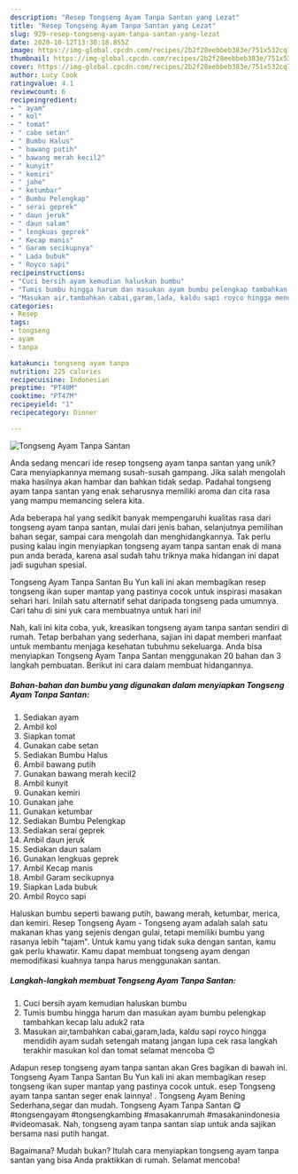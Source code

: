 ```yaml
---
description: "Resep Tongseng Ayam Tanpa Santan yang Lezat"
title: "Resep Tongseng Ayam Tanpa Santan yang Lezat"
slug: 929-resep-tongseng-ayam-tanpa-santan-yang-lezat
date: 2020-10-12T13:30:18.855Z
image: https://img-global.cpcdn.com/recipes/2b2f28eebbeb383e/751x532cq70/tongseng-ayam-tanpa-santan-foto-resep-utama.jpg
thumbnail: https://img-global.cpcdn.com/recipes/2b2f28eebbeb383e/751x532cq70/tongseng-ayam-tanpa-santan-foto-resep-utama.jpg
cover: https://img-global.cpcdn.com/recipes/2b2f28eebbeb383e/751x532cq70/tongseng-ayam-tanpa-santan-foto-resep-utama.jpg
author: Lucy Cook
ratingvalue: 4.1
reviewcount: 6
recipeingredient:
- " ayam"
- " kol"
- " tomat"
- " cabe setan"
- " Bumbu Halus"
- " bawang putih"
- " bawang merah kecil2"
- " kunyit"
- " kemiri"
- " jahe"
- " ketumbar"
- " Bumbu Pelengkap"
- " serai geprek"
- " daun jeruk"
- " daun salam"
- " lengkuas geprek"
- " Kecap manis"
- " Garam secikupnya"
- " Lada bubuk"
- " Royco sapi"
recipeinstructions:
- "Cuci bersih ayam kemudian haluskan bumbu"
- "Tumis bumbu hingga harum dan masukan ayam bumbu pelengkap tambahkan kecap lalu aduk2 rata"
- "Masukan air,tambahkan cabai,garam,lada, kaldu sapi royco hingga mendidih ayam sudah setengah matang jangan lupa cek rasa langkah terakhir masukan kol dan tomat selamat mencoba 😊"
categories:
- Resep
tags:
- tongseng
- ayam
- tanpa

katakunci: tongseng ayam tanpa 
nutrition: 225 calories
recipecuisine: Indonesian
preptime: "PT40M"
cooktime: "PT47M"
recipeyield: "1"
recipecategory: Dinner

---
```



![Tongseng Ayam Tanpa Santan](https://img-global.cpcdn.com/recipes/2b2f28eebbeb383e/751x532cq70/tongseng-ayam-tanpa-santan-foto-resep-utama.jpg)

Anda sedang mencari ide resep tongseng ayam tanpa santan yang unik? Cara menyiapkannya memang susah-susah gampang. Jika salah mengolah maka hasilnya akan hambar dan bahkan tidak sedap. Padahal tongseng ayam tanpa santan yang enak seharusnya memiliki aroma dan cita rasa yang mampu memancing selera kita.

Ada beberapa hal yang sedikit banyak mempengaruhi kualitas rasa dari tongseng ayam tanpa santan, mulai dari jenis bahan, selanjutnya pemilihan bahan segar, sampai cara mengolah dan menghidangkannya. Tak perlu pusing kalau ingin menyiapkan tongseng ayam tanpa santan enak di mana pun anda berada, karena asal sudah tahu triknya maka hidangan ini dapat jadi suguhan spesial.

Tongseng Ayam Tanpa Santan Bu Yun kali ini akan membagikan resep tongseng ikan super mantap yang pastinya cocok untuk inspirasi masakan sehari hari. Inilah satu alternatif sehat daripada tongseng pada umumnya. Cari tahu di sini yuk cara membuatnya untuk hari ini!


Nah, kali ini kita coba, yuk, kreasikan tongseng ayam tanpa santan sendiri di rumah. Tetap berbahan yang sederhana, sajian ini dapat memberi manfaat untuk membantu menjaga kesehatan tubuhmu sekeluarga. Anda bisa menyiapkan Tongseng Ayam Tanpa Santan menggunakan 20 bahan dan 3 langkah pembuatan. Berikut ini cara dalam membuat hidangannya.

<!--inarticleads1-->

##### Bahan-bahan dan bumbu yang digunakan dalam menyiapkan Tongseng Ayam Tanpa Santan:

1. Sediakan  ayam
1. Ambil  kol
1. Siapkan  tomat
1. Gunakan  cabe setan
1. Sediakan  Bumbu Halus
1. Ambil  bawang putih
1. Gunakan  bawang merah kecil2
1. Ambil  kunyit
1. Gunakan  kemiri
1. Gunakan  jahe
1. Gunakan  ketumbar
1. Sediakan  Bumbu Pelengkap
1. Sediakan  serai geprek
1. Ambil  daun jeruk
1. Sediakan  daun salam
1. Gunakan  lengkuas geprek
1. Ambil  Kecap manis
1. Ambil  Garam secikupnya
1. Siapkan  Lada bubuk
1. Ambil  Royco sapi


Haluskan bumbu seperti bawang putih, bawang merah, ketumbar, merica, dan kemiri. Resep Tongseng Ayam - Tongseng ayam adalah salah satu makanan khas yang sejenis dengan gulai, tetapi memiliki bumbu yang rasanya lebih &#34;tajam&#34;. Untuk kamu yang tidak suka dengan santan, kamu gak perlu khawatir. Kamu dapat membuat tongseng ayam dengan memodifikasi kuahnya tanpa harus menggunakan santan. 

<!--inarticleads2-->

##### Langkah-langkah membuat Tongseng Ayam Tanpa Santan:

1. Cuci bersih ayam kemudian haluskan bumbu
1. Tumis bumbu hingga harum dan masukan ayam bumbu pelengkap tambahkan kecap lalu aduk2 rata
1. Masukan air,tambahkan cabai,garam,lada, kaldu sapi royco hingga mendidih ayam sudah setengah matang jangan lupa cek rasa langkah terakhir masukan kol dan tomat selamat mencoba 😊


Adapun resep tongseng ayam tanpa santan akan Gres bagikan di bawah ini. Tongseng Ayam Tanpa Santan Bu Yun kali ini akan membagikan resep tongseng ikan super mantap yang pastinya cocok untuk. esep Tongseng ayam tanpa santan seger enak lainnya! . Tongseng Ayam Bening Sederhana,segar dan mudah. Tongseng Ayam Tanpa Santan 😋 #tongsengayam #tongsengkambing #masakanrumah #masakanindonesia #videomasak. Nah, tongseng ayam tanpa santan siap untuk anda sajikan bersama nasi putih hangat. 

Bagaimana? Mudah bukan? Itulah cara menyiapkan tongseng ayam tanpa santan yang bisa Anda praktikkan di rumah. Selamat mencoba!

